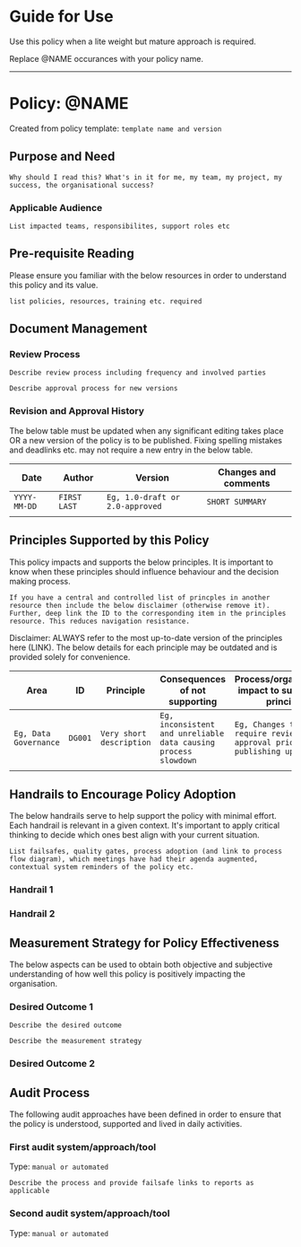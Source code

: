 # Guide for Use

Use this policy when a lite weight but mature approach is required.

Replace @NAME occurances with your policy name.

----------------------

# Policy: @NAME

Created from policy template: `template name and version`

## Purpose and Need

`Why should I read this? What's in it for me, my team, my project, my success, the organisational success?`

### Applicable Audience

`List impacted teams, responsibilites, support roles etc`

## Pre-requisite Reading

Please ensure you familiar with the below resources in order to understand this policy and its value.

`list policies, resources, training etc. required`

## Document Management

### Review Process

`Describe review process including frequency and involved parties`

`Describe approval process for new versions`

### Revision and Approval History

The below table must be updated when any significant editing takes place OR a new version of the policy is to be published. Fixing spelling mistakes and deadlinks etc. may not require a new entry in the below table.

| Date | Author | Version | Changes and comments |
| --- | --- | --- | --- |
| `YYYY-MM-DD` | `FIRST LAST` | `Eg, 1.0-draft or 2.0-approved` | `SHORT SUMMARY` |
| | | | |


## Principles Supported by this Policy

This policy impacts and supports the below principles. It is important to know when these principles should influence behaviour and the decision making process.

`If you have a central and controlled list of princples in another resource then include the below disclaimer (otherwise remove it). Further, deep link the ID to the corresponding item in the principles resource. This reduces navigation resistance.`

Disclaimer: ALWAYS refer to the most up-to-date version of the principles here (LINK). The below details for each principle may be outdated and is provided solely for convenience.

| Area | ID | Principle | Consequences of **not** supporting | Process/organisational impact to support the principle |
| --- | --- | --- | --- | --- |
| `Eg, Data Governance` | `DG001` | `Very short description` | `Eg, inconsistent and unreliable data causing process slowdown` | `Eg, Changes to data require review and approval prior to publishing updates.` |
| | | | |

## Handrails to Encourage Policy Adoption

The below handrails serve to help support the policy with minimal effort. Each handrail is relevant in a given context. It's important to apply critical thinking to decide which ones best align with your current situation.

`List failsafes, quality gates, process adoption (and link to process flow diagram), which meetings have had their agenda augmented, contextual system reminders of the policy etc.`

### Handrail 1

### Handrail 2

## Measurement Strategy for Policy Effectiveness

The below aspects can be used to obtain both objective and subjective understanding of how well this policy is positively impacting the organisation.

### Desired Outcome 1

`Describe the desired outcome`

`Describe the measurement strategy`

### Desired Outcome 2


## Audit Process

The following audit approaches have been defined in order to ensure that the policy is understood, supported and lived in daily activities.

### First audit system/approach/tool

Type: `manual or automated`

`Describe the process and provide failsafe links to reports as applicable`

### Second audit system/approach/tool

Type: `manual or automated`


